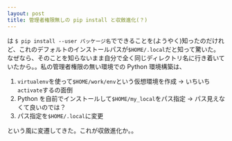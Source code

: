 ```yaml
---
layout: post
title: 管理者権限無しの pip install と収斂進化(？)
---
```


は `$ pip install --user パッケージ名`でできることを(ようやく)知ったのだけれど、これのデフォルトのインストールパスが`$HOME/.local`だと知って驚いた。なぜなら、そのことを知らないまま自分で全く同じディレクトリ名に行き着いていたから。。私の管理者権限の無い環境での Python 環境構築は、

1. `virtualenv`を使って`$HOME/work/env`という仮想環境を作成 -> いちいち`activate`するの面倒
2. Python を自前でインストールして`$HOME/my_local`をパス指定 -> パス見えなくて良いのでは？
3. パス指定を`$HOME/.local`に変更

という風に変遷してきた。これが収斂進化か。。
